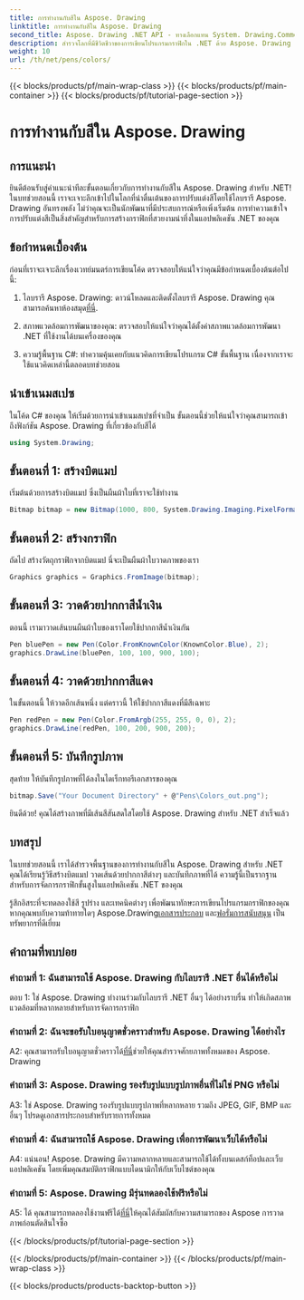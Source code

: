 ```yaml
---
title: การทำงานกับสีใน Aspose. Drawing
linktitle: การทำงานกับสีใน Aspose. Drawing
second_title: Aspose. Drawing .NET API - ทางเลือกแทน System. Drawing.Common
description: สำรวจโลกที่มีชีวิตชีวาของการเขียนโปรแกรมกราฟิกใน .NET ด้วย Aspose. Drawing สร้างภาพที่น่าทึ่งได้อย่างง่ายดาย
weight: 10
url: /th/net/pens/colors/
---
```


{{< blocks/products/pf/main-wrap-class >}}
{{< blocks/products/pf/main-container >}}
{{< blocks/products/pf/tutorial-page-section >}}

# การทำงานกับสีใน Aspose. Drawing

## การแนะนำ

ยินดีต้อนรับสู่คำแนะนำทีละขั้นตอนเกี่ยวกับการทำงานกับสีใน Aspose. Drawing สำหรับ .NET! ในบทช่วยสอนนี้ เราจะเจาะลึกเข้าไปในโลกที่น่าตื่นเต้นของการปรับแต่งสีโดยใช้ไลบรารี Aspose. Drawing อันทรงพลัง ไม่ว่าคุณจะเป็นนักพัฒนาที่มีประสบการณ์หรือเพิ่งเริ่มต้น การทำความเข้าใจการปรับแต่งสีเป็นสิ่งสำคัญสำหรับการสร้างกราฟิกที่สวยงามน่าทึ่งในแอปพลิเคชัน .NET ของคุณ

## ข้อกำหนดเบื้องต้น

ก่อนที่เราจะเจาะลึกเรื่องเวทย์มนตร์การเขียนโค้ด ตรวจสอบให้แน่ใจว่าคุณมีข้อกำหนดเบื้องต้นต่อไปนี้:

1.  ไลบรารี Aspose. Drawing: ดาวน์โหลดและติดตั้งไลบรารี Aspose. Drawing คุณสามารถค้นหาห้องสมุด[ที่นี่](https://releases.aspose.com/drawing/net/).

2. สภาพแวดล้อมการพัฒนาของคุณ: ตรวจสอบให้แน่ใจว่าคุณได้ตั้งค่าสภาพแวดล้อมการพัฒนา .NET ที่ใช้งานได้บนเครื่องของคุณ

3. ความรู้พื้นฐาน C#: ทำความคุ้นเคยกับแนวคิดการเขียนโปรแกรม C# ขั้นพื้นฐาน เนื่องจากเราจะใช้แนวคิดเหล่านี้ตลอดบทช่วยสอน

## นำเข้าเนมสเปซ

ในโค้ด C# ของคุณ ให้เริ่มด้วยการนำเข้าเนมสเปซที่จำเป็น ขั้นตอนนี้ช่วยให้แน่ใจว่าคุณสามารถเข้าถึงฟังก์ชัน Aspose. Drawing ที่เกี่ยวข้องกับสีได้

```csharp
using System.Drawing;
```

## ขั้นตอนที่ 1: สร้างบิตแมป

เริ่มต้นด้วยการสร้างบิตแมป ซึ่งเป็นผืนผ้าใบที่เราจะใช้ทำงาน

```csharp
Bitmap bitmap = new Bitmap(1000, 800, System.Drawing.Imaging.PixelFormat.Format32bppPArgb);
```

## ขั้นตอนที่ 2: สร้างกราฟิก

ถัดไป สร้างวัตถุกราฟิกจากบิตแมป นี่จะเป็นผืนผ้าใบวาดภาพของเรา

```csharp
Graphics graphics = Graphics.FromImage(bitmap);
```

## ขั้นตอนที่ 3: วาดด้วยปากกาสีน้ำเงิน

ตอนนี้ เรามาวาดเส้นบนผืนผ้าใบของเราโดยใช้ปากกาสีน้ำเงินกัน

```csharp
Pen bluePen = new Pen(Color.FromKnownColor(KnownColor.Blue), 2);
graphics.DrawLine(bluePen, 100, 100, 900, 100);
```

## ขั้นตอนที่ 4: วาดด้วยปากกาสีแดง

ในขั้นตอนนี้ ให้วาดอีกเส้นหนึ่ง แต่คราวนี้ ให้ใช้ปากกาสีแดงที่มีสีเฉพาะ

```csharp
Pen redPen = new Pen(Color.FromArgb(255, 255, 0, 0), 2);
graphics.DrawLine(redPen, 100, 200, 900, 200);
```

## ขั้นตอนที่ 5: บันทึกรูปภาพ

สุดท้าย ให้บันทึกรูปภาพที่ได้ลงในไดเร็กทอรีเอกสารของคุณ

```csharp
bitmap.Save("Your Document Directory" + @"Pens\Colors_out.png");
```

ยินดีด้วย! คุณได้สร้างภาพที่มีเส้นสีสันสดใสโดยใช้ Aspose. Drawing สำหรับ .NET สำเร็จแล้ว

## บทสรุป

ในบทช่วยสอนนี้ เราได้สำรวจพื้นฐานของการทำงานกับสีใน Aspose. Drawing สำหรับ .NET คุณได้เรียนรู้วิธีสร้างบิตแมป วาดเส้นด้วยปากกาสีต่างๆ และบันทึกภาพที่ได้ ความรู้นี้เป็นรากฐานสำหรับการจัดการกราฟิกขั้นสูงในแอปพลิเคชัน .NET ของคุณ

 รู้สึกอิสระที่จะทดลองใช้สี รูปร่าง และเทคนิคต่างๆ เพื่อพัฒนาทักษะการเขียนโปรแกรมกราฟิกของคุณ หากคุณพบกับความท้าทายใดๆ Aspose.Drawing[เอกสารประกอบ](https://reference.aspose.com/drawing/net/) และ[ฟอรั่มการสนับสนุน](https://forum.aspose.com/c/diagram/17) เป็นทรัพยากรที่ดีเยี่ยม

## คำถามที่พบบ่อย

### คำถามที่ 1: ฉันสามารถใช้ Aspose. Drawing กับไลบรารี .NET อื่นได้หรือไม่

ตอบ 1: ใช่ Aspose. Drawing ทำงานร่วมกับไลบรารี .NET อื่นๆ ได้อย่างราบรื่น ทำให้เกิดสภาพแวดล้อมที่หลากหลายสำหรับการจัดการกราฟิก

### คำถามที่ 2: ฉันจะขอรับใบอนุญาตชั่วคราวสำหรับ Aspose. Drawing ได้อย่างไร

 A2: คุณสามารถรับใบอนุญาตชั่วคราวได้[ที่นี่](https://purchase.aspose.com/temporary-license/)ช่วยให้คุณสำรวจศักยภาพทั้งหมดของ Aspose. Drawing

### คำถามที่ 3: Aspose. Drawing รองรับรูปแบบรูปภาพอื่นที่ไม่ใช่ PNG หรือไม่

A3: ใช่ Aspose. Drawing รองรับรูปแบบรูปภาพที่หลากหลาย รวมถึง JPEG, GIF, BMP และอื่นๆ โปรดดูเอกสารประกอบสำหรับรายการทั้งหมด

### คำถามที่ 4: ฉันสามารถใช้ Aspose. Drawing เพื่อการพัฒนาเว็บได้หรือไม่

A4: แน่นอน! Aspose. Drawing มีความหลากหลายและสามารถใช้ได้ทั้งบนเดสก์ท็อปและเว็บแอปพลิเคชัน โดยเพิ่มคุณสมบัติกราฟิกแบบไดนามิกให้กับเว็บไซต์ของคุณ

### คำถามที่ 5: Aspose. Drawing มีรุ่นทดลองใช้ฟรีหรือไม่

 A5: ได้ คุณสามารถทดลองใช้งานฟรีได้[ที่นี่](https://releases.aspose.com/drawing/net/)ให้คุณได้สัมผัสกับความสามารถของ Aspose การวาดภาพก่อนตัดสินใจซื้อ

{{< /blocks/products/pf/tutorial-page-section >}}

{{< /blocks/products/pf/main-container >}}
{{< /blocks/products/pf/main-wrap-class >}}

{{< blocks/products/products-backtop-button >}}
